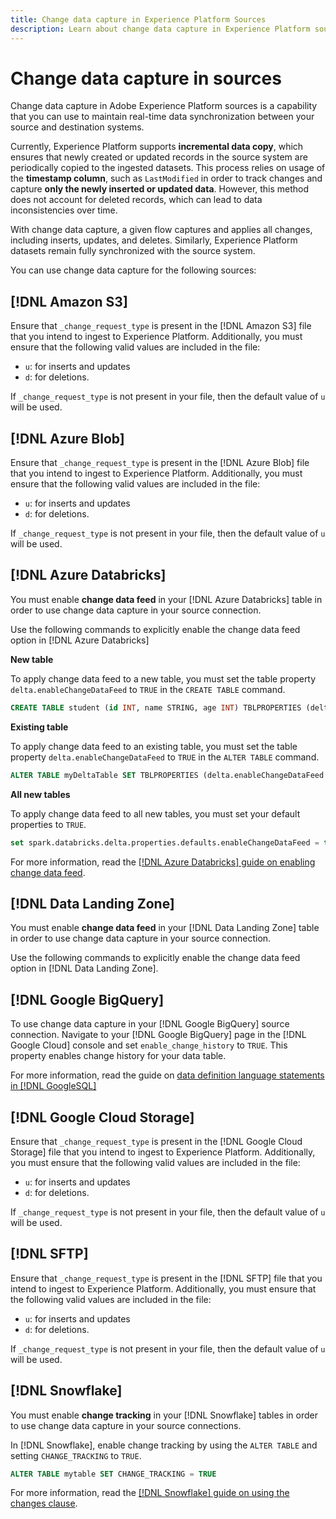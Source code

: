 ```yaml
---
title: Change data capture in Experience Platform Sources
description: Learn about change data capture in Experience Platform sources.
---
```

# Change data capture in sources

Change data capture in Adobe Experience Platform sources is a capability that you can use to maintain real-time data synchronization between your source and destination systems.

Currently, Experience Platform supports **incremental data copy**, which ensures that newly created or updated records in the source system are periodically copied to the ingested datasets. This process relies on usage of the **timestamp column**, such as `LastModified` in order to track changes and capture **only the newly inserted or updated data**. However, this method does not account for deleted records, which can lead to data inconsistencies over time.

With change data capture, a given flow captures and applies all changes, including inserts, updates, and deletes. Similarly, Experience Platform datasets remain fully synchronized with the source system.

You can use change data capture for the following sources:

## [!DNL Amazon S3]

Ensure that `_change_request_type` is present in the [!DNL Amazon S3] file that you intend to ingest to Experience Platform. Additionally, you must ensure that the following valid values are included in the file:

* `u`: for inserts and updates
* `d`: for deletions.

If `_change_request_type` is not present in your file, then the default value of `u` will be used.

## [!DNL Azure Blob]

Ensure that `_change_request_type` is present in the [!DNL Azure Blob] file that you intend to ingest to Experience Platform. Additionally, you must ensure that the following valid values are included in the file:

* `u`: for inserts and updates
* `d`: for deletions.

If `_change_request_type` is not present in your file, then the default value of `u` will be used.


## [!DNL Azure Databricks]

You must enable **change data feed** in your [!DNL Azure Databricks] table in order to use change data capture in your source connection.

Use the following commands to explicitly enable the change data feed option in [!DNL Azure Databricks]

**New table**

To apply change data feed to a new table, you must set the table property `delta.enableChangeDataFeed` to `TRUE` in the  `CREATE TABLE` command.

```sql
CREATE TABLE student (id INT, name STRING, age INT) TBLPROPERTIES (delta.enableChangeDataFeed = true)
```

**Existing table**

To apply change data feed to an existing table, you must set the table property `delta.enableChangeDataFeed` to `TRUE` in the  `ALTER TABLE` command.

```sql
ALTER TABLE myDeltaTable SET TBLPROPERTIES (delta.enableChangeDataFeed = true)
```

**All new tables**

To apply change data feed to all new tables, you must set your default properties to `TRUE`.

```sql
set spark.databricks.delta.properties.defaults.enableChangeDataFeed = true;
```

For more information, read the [[!DNL Azure Databricks] guide on enabling change data feed](https://docs.databricks.com/aws/en/delta/delta-change-data-feed#enable-change-data-feed).

## [!DNL Data Landing Zone]

You must enable **change data feed** in your [!DNL Data Landing Zone] table in order to use change data capture in your source connection.

Use the following commands to explicitly enable the change data feed option in [!DNL Data Landing Zone].

## [!DNL Google BigQuery]

To use change data capture in your [!DNL Google BigQuery] source connection. Navigate to your [!DNL Google BigQuery] page in the [!DNL Google Cloud] console and set `enable_change_history` to `TRUE`. This property enables change history for your data table.

For more information, read the guide on [data definition language statements in [!DNL GoogleSQL]](https://cloud.google.com/bigquery/docs/reference/standard-sql/data-definition-language#table_option_list)

## [!DNL Google Cloud Storage]

Ensure that `_change_request_type` is present in the [!DNL Google Cloud Storage] file that you intend to ingest to Experience Platform. Additionally, you must ensure that the following valid values are included in the file:

* `u`: for inserts and updates
* `d`: for deletions.

If `_change_request_type` is not present in your file, then the default value of `u` will be used.

## [!DNL SFTP]

Ensure that `_change_request_type` is present in the [!DNL SFTP] file that you intend to ingest to Experience Platform. Additionally, you must ensure that the following valid values are included in the file:

* `u`: for inserts and updates
* `d`: for deletions.

If `_change_request_type` is not present in your file, then the default value of `u` will be used.


## [!DNL Snowflake]

You must enable **change tracking** in your [!DNL Snowflake] tables in order to use change data capture in your source connections.

In [!DNL Snowflake], enable change tracking by using the `ALTER TABLE` and setting `CHANGE_TRACKING` to `TRUE`.

```sql
ALTER TABLE mytable SET CHANGE_TRACKING = TRUE
```

For more information, read the [[!DNL Snowflake] guide on using the changes clause](https://docs.snowflake.com/en/sql-reference/constructs/changes#usage-notes).

